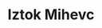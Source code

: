 ---
SICRIS: 15295
draft: false
fixName: iztok_mihevc
location: null
mailInfo: iztok.mihevc@fe.uni-lj.si
officeHours: null
profName: Lect. Iztok Mihevc
profTitle: Collaborator
telephoneInfo: null
title: Iztok Mihevc
---